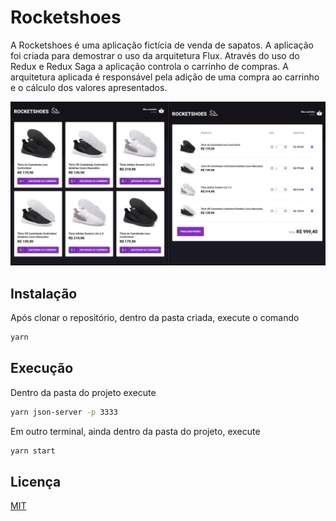 # Rocketshoes

A Rocketshoes é uma aplicação fictícia de venda de sapatos. A aplicação foi criada para demostrar o uso da arquitetura Flux. Através do uso do Redux e Redux Saga a aplicação controla o carrinho de compras. A arquitetura aplicada é responsável pela adição de uma compra ao carrinho e o cálculo dos valores apresentados.

![Aplicação em execução](.github/running-application.jpg "Aplicação em execução")


## Instalação

Após clonar o repositório, dentro da pasta criada, execute o comando

```bash
yarn
```

## Execução

Dentro da pasta do projeto execute

```bash
yarn json-server -p 3333
```
Em outro terminal, ainda dentro da pasta do projeto, execute

```bash
yarn start
```

## Licença
[MIT](https://choosealicense.com/licenses/mit/)
